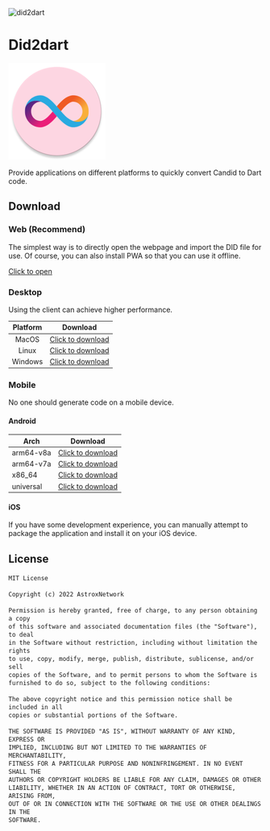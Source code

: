 ![did2dart](https://socialify.git.ci/iota9star/did2dart/image?description=1&font=Jost&forks=1&issues=1&logo=https%3A%2F%2Fraw.githubusercontent.com%2Fiota9star%2Fdid2dart%2Fmain%2Fandroid%2Fapp%2Fsrc%2Fmain%2Fres%2Fmipmap-xxxhdpi%2Fic_launcher_round.png&pattern=Floating%20Cogs&pulls=1&stargazers=1&theme=Auto)

# Did2dart

![AppIcon](android/app/src/main/res/mipmap-xxxhdpi/ic_launcher_round.png)

Provide applications on different platforms to quickly convert Candid to Dart code.

## Download

### Web (Recommend)

The simplest way is to directly open the webpage and import the DID file for use. Of course, you can also install PWA so that you can use it offline.

[Click to open](https://did2dart.astrox.app/#/)

### Desktop

Using the client can achieve higher performance.

| Platform |                                                Download                                                |
|:--------:|:------------------------------------------------------------------------------------------------------:|
|  MacOS   |    [Click to download](https://github.com/iota9star/did2dart/releases/download/v1.0.0/did2dart.dmg)    |
|  Linux   | [Click to download](https://github.com/iota9star/did2dart/releases/download/v1.0.0/did2dart-linux.zip) |
| Windows  | [Click to download](https://github.com/iota9star/did2dart/releases/download/v1.0.0/did2dart-win32.zip) |


### Mobile

No one should generate code on a mobile device.

#### Android

| Arch      | Download                                                                                                        |
|-----------|-----------------------------------------------------------------------------------------------------------------|
| arm64-v8a | [Click to download](https://github.com/iota9star/did2dart/releases/download/v1.0.0/app-arm64-v8a-release.apk)   |
| arm64-v7a | [Click to download](https://github.com/iota9star/did2dart/releases/download/v1.0.0/app-armeabi-v7a-release.apk) |
| x86_64    | [Click to download](https://github.com/iota9star/did2dart/releases/download/v1.0.0/app-x86_64-release.apk)      |
| universal | [Click to download](https://github.com/iota9star/did2dart/releases/download/v1.0.0/app-universal-release.apk)   |

#### iOS

If you have some development experience, you can manually attempt to package the application and install it on your iOS device.

## License

```text
MIT License

Copyright (c) 2022 AstroxNetwork

Permission is hereby granted, free of charge, to any person obtaining a copy
of this software and associated documentation files (the "Software"), to deal
in the Software without restriction, including without limitation the rights
to use, copy, modify, merge, publish, distribute, sublicense, and/or sell
copies of the Software, and to permit persons to whom the Software is
furnished to do so, subject to the following conditions:

The above copyright notice and this permission notice shall be included in all
copies or substantial portions of the Software.

THE SOFTWARE IS PROVIDED "AS IS", WITHOUT WARRANTY OF ANY KIND, EXPRESS OR
IMPLIED, INCLUDING BUT NOT LIMITED TO THE WARRANTIES OF MERCHANTABILITY,
FITNESS FOR A PARTICULAR PURPOSE AND NONINFRINGEMENT. IN NO EVENT SHALL THE
AUTHORS OR COPYRIGHT HOLDERS BE LIABLE FOR ANY CLAIM, DAMAGES OR OTHER
LIABILITY, WHETHER IN AN ACTION OF CONTRACT, TORT OR OTHERWISE, ARISING FROM,
OUT OF OR IN CONNECTION WITH THE SOFTWARE OR THE USE OR OTHER DEALINGS IN THE
SOFTWARE.
```
